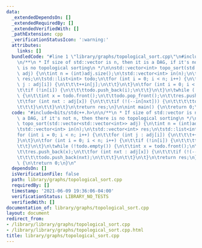 ```yaml
---
data:
  _extendedDependsOn: []
  _extendedRequiredBy: []
  _extendedVerifiedWith: []
  _pathExtension: cpp
  _verificationStatusIcon: ':warning:'
  attributes:
    links: []
  bundledCode: "#line 1 \"library/graphs/topological_sort.cpp\"\n#include<bits/stdc++.h>\n\
    \n/**\n * If size of std::vector is n, then it is a DAG, if it's not n, then there\
    \ is no topological sorting\n */\n\nstd::vector<int> topo_sort(std::vector<std::vector<int>>\
    \ adj) {\n\tint n = (int)adj.size();\n\tstd::vector<int> in(n);\n\tstd::vector<int>\
    \ res;\n\tstd::list<int> todo;\n\tfor (int i = 0; i < n; i++) {\n\t\tfor (int\
    \ j : adj[i]) {\n\t\t\t++in[j];\n\t\t}\n\t}\n\tfor (int i = 0; i < n; i++) {\n\
    \t\tif (!in[i]) {\n\t\t\ttodo.push_back(i);\n\t\t}\n\t}\n\twhile (!todo.empty())\
    \ {\n\t\tint x = todo.front();\n\t\ttodo.pop_front();\n\t\tres.push_back(x);\n\
    \t\tfor (int nxt : adj[x]) {\n\t\t\tif (!(--in[nxt])) {\n\t\t\t\ttodo.push_back(nxt);\n\
    \t\t\t}\n\t\t}\n\t}\n\treturn res;\n}\n\nint main() {\n\treturn 0;\n}\n"
  code: "#include<bits/stdc++.h>\n\n/**\n * If size of std::vector is n, then it is\
    \ a DAG, if it's not n, then there is no topological sorting\n */\n\nstd::vector<int>\
    \ topo_sort(std::vector<std::vector<int>> adj) {\n\tint n = (int)adj.size();\n\
    \tstd::vector<int> in(n);\n\tstd::vector<int> res;\n\tstd::list<int> todo;\n\t\
    for (int i = 0; i < n; i++) {\n\t\tfor (int j : adj[i]) {\n\t\t\t++in[j];\n\t\t\
    }\n\t}\n\tfor (int i = 0; i < n; i++) {\n\t\tif (!in[i]) {\n\t\t\ttodo.push_back(i);\n\
    \t\t}\n\t}\n\twhile (!todo.empty()) {\n\t\tint x = todo.front();\n\t\ttodo.pop_front();\n\
    \t\tres.push_back(x);\n\t\tfor (int nxt : adj[x]) {\n\t\t\tif (!(--in[nxt])) {\n\
    \t\t\t\ttodo.push_back(nxt);\n\t\t\t}\n\t\t}\n\t}\n\treturn res;\n}\n\nint main()\
    \ {\n\treturn 0;\n}\n"
  dependsOn: []
  isVerificationFile: false
  path: library/graphs/topological_sort.cpp
  requiredBy: []
  timestamp: '2021-06-09 19:36:06-04:00'
  verificationStatus: LIBRARY_NO_TESTS
  verifiedWith: []
documentation_of: library/graphs/topological_sort.cpp
layout: document
redirect_from:
- /library/library/graphs/topological_sort.cpp
- /library/library/graphs/topological_sort.cpp.html
title: library/graphs/topological_sort.cpp
---
```

